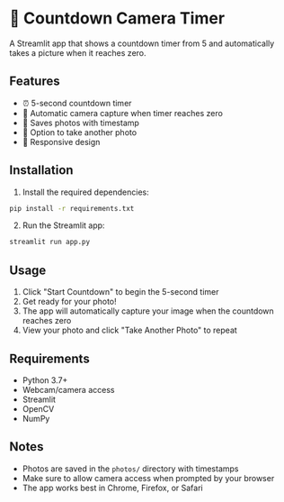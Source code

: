 # 📸 Countdown Camera Timer

A Streamlit app that shows a countdown timer from 5 and automatically takes a picture when it reaches zero.

## Features

- ⏰ 5-second countdown timer
- 📸 Automatic camera capture when timer reaches zero
- 💾 Saves photos with timestamp
- 🔄 Option to take another photo
- 📱 Responsive design

## Installation

1. Install the required dependencies:
```bash
pip install -r requirements.txt
```

2. Run the Streamlit app:
```bash
streamlit run app.py
```

## Usage

1. Click "Start Countdown" to begin the 5-second timer
2. Get ready for your photo!
3. The app will automatically capture your image when the countdown reaches zero
4. View your photo and click "Take Another Photo" to repeat

## Requirements

- Python 3.7+
- Webcam/camera access
- Streamlit
- OpenCV
- NumPy

## Notes

- Photos are saved in the `photos/` directory with timestamps
- Make sure to allow camera access when prompted by your browser
- The app works best in Chrome, Firefox, or Safari
